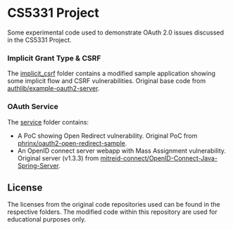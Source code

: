 # CS5331 Project

Some experimental code used to demonstrate OAuth 2.0 issues discussed in the CS5331 Project.

### Implicit Grant Type & CSRF
The [implicit_csrf](implicit_csrf/) folder contains a modified sample application showing some implicit flow and CSRF vulnerabilities. Original base code from [authlib/example-oauth2-server](https://github.com/authlib/example-oauth2-server).

### OAuth Service
The [service](service/) folder contains:
- A PoC showing Open Redirect vulnerability. Original PoC from [phrinx/oauth2-open-redirect-sample](https://github.com/phrinx/oauth2-open-redirect-sample).
- An OpenID connect server webapp with Mass Assignment vulnerability. Original server (v1.3.3) from [mitreid-connect/OpenID-Connect-Java-Spring-Server](https://github.com/mitreid-connect/OpenID-Connect-Java-Spring-Server).

## License

The licenses from the original code repositories used can be found in the respective folders. The modified code within this repository are used for educational purposes only.
